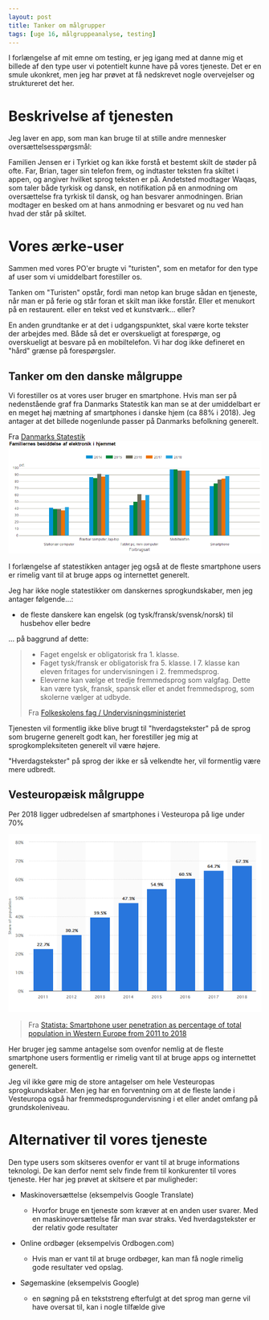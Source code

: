 ```yaml
---
layout: post
title: Tanker om målgrupper
tags: [uge 16, målgruppeanalyse, testing]
---
```


I forlængelse af mit emne om testing, er jeg igang med at danne mig et billede af den type user vi potentielt kunne have på vores tjeneste. Det er en smule ukonkret, men jeg har prøvet at få nedskrevet nogle overvejelser og struktureret det her.

# Beskrivelse af tjenesten
Jeg laver en app, som man kan bruge til at stille andre mennesker oversættelsesspørgsmål:

Familien Jensen er i Tyrkiet og kan ikke forstå et bestemt skilt de støder på ofte. Far, Brian, tager sin telefon frem, og indtaster teksten fra skiltet i appen, og angiver hvilket sprog teksten er på. Andetsted modtager Waqas, som taler både tyrkisk og dansk, en notifikation på en anmodning om oversættelse fra tyrkisk til dansk, og han besvarer anmodningen. Brian modtager en besked om at hans anmodning er besvaret og nu ved han hvad der står på skiltet.

# Vores ærke-user
Sammen med vores PO'er brugte vi "turisten", som en metafor for den type af user som vi umiddelbart forestiller os.

Tanken om "Turisten" opstår, fordi man netop kan bruge sådan en tjeneste, når man er på ferie og står foran et skilt man ikke forstår. Eller et menukort på en restaurent. eller en tekst ved et kunstværk... eller?

En anden grundtanke er at det i udgangspunktet, skal være korte tekster der arbejdes med. Både så det er overskueligt at forespørge, og overskueligt at besvare på en mobiltelefon. Vi har dog ikke defineret en "hård" grænse på forespørgsler.

## Tanker om den danske målgruppe
Vi forestiller os at vores user bruger en smartphone. Hvis man ser på nedenstående graf fra Danmarks Statestik kan man se at der umiddelbart er en meget høj mætning af smartphones i danske hjem (ca 88% i 2018). Jeg antager at det billede nogenlunde passer på Danmarks befolkning generelt.

Fra [Danmarks Statestik](https://www.dst.dk/da/Statistik/emner/priser-og-forbrug/forbrug/elektronik-i-hjemmet)
![](/img/elektronik.png)

I forlængelse af statestikken antager jeg også at de fleste smartphone users er rimelig vant til at bruge apps og internettet generelt.

Jeg har ikke nogle statestikker om danskernes sprogkundskaber, men jeg antager følgende...:

- de fleste danskere kan engelsk (og tysk/fransk/svensk/norsk) til husbehov eller bedre  

... på baggrund af dette:

> - Faget engelsk er obligatorisk fra 1. klasse. 
> - Faget tysk/fransk er obligatorisk fra 5. klasse. I 7. klasse kan eleven fritages for undervisningen i 2. fremmedsprog. 
> - Eleverne kan vælge et tredje fremmedsprog som valgfag. Dette kan være tysk, fransk, spansk eller et andet fremmedsprog, som skolerne vælger at udbyde.
>
> Fra [Folkeskolens fag / Undervisningsministeriet](https://uvm.dk/folkeskolen/fag-timetal-og-overgange/fag-emner-og-tvaergaaende-temaer/folkeskolens-fag)

Tjenesten vil formentlig ikke blive brugt til "hverdagstekster" på de sprog som brugerne generelt godt kan, her forestiller jeg mig at sprogkompleksiteten generelt vil være højere.

"Hverdagstekster" på sprog der ikke er så velkendte her, vil formentlig være mere udbredt. 

## Vesteuropæisk målgruppe
Per 2018 ligger udbredelsen af smartphones i Vesteuropa på lige under 70%

![](/img/westeu.PNG/)

> Fra [Statista: Smartphone user penetration as percentage of total population in Western Europe from 2011 to 2018](https://www.statista.com/statistics/203722/smartphone-penetration-per-capita-in-western-europe-since-2000/)

Her bruger jeg samme antagelse som ovenfor nemlig at de fleste smartphone users formentlig er rimelig vant til at bruge apps og internettet generelt.

Jeg vil ikke gøre mig de store antagelser om hele Vesteuropas sprogkundskaber. Men jeg har en forventning om at de fleste lande i Vesteuropa også har fremmedsprogundervisning i et eller andet omfang på grundskoleniveau.

# Alternativer til vores tjeneste
Den type users som skitseres ovenfor er vant til at bruge informations teknologi. De kan derfor nemt selv finde frem til konkurenter til vores tjeneste. Her har jeg prøvet at skitsere et par muligheder:

- Maskinoversættelse (eksempelvis Google Translate)
  - Hvorfor bruge en tjeneste som kræver at en anden user svarer. Med en maskinoversættelse får man svar straks. Ved hverdagstekster er der relativ gode resultater

- Online ordbøger (eksempelvis Ordbogen.com)
  - Hvis man er vant til at bruge ordbøger, kan man få nogle rimelig gode resultater ved opslag.

- Søgemaskine (eksempelvis Google)
  - en søgning på en tekststreng efterfulgt at det sprog man gerne vil have oversat til, kan i nogle tilfælde give
